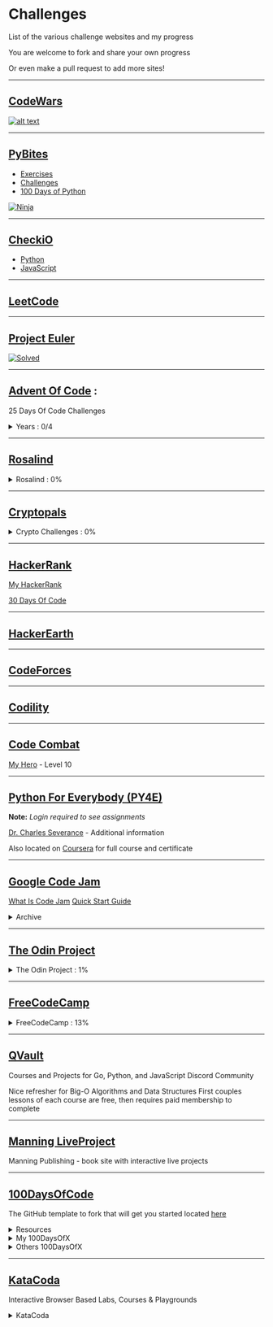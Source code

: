 # Challenges
List of the various challenge websites and my progress

You are welcome to fork and share your own progress 

Or even make a pull request to add more sites!

------

## [CodeWars](https://www.codewars.com)

[![alt text](https://www.codewars.com/users/schmjdt/badges/micro "Codewars Kyu Ranking")](https://www.codewars.com/users/schmjdt)

------

## [PyBites](https://pybit.es/)

* [Exercises](https://codechalleng.es/bites/)
* [Challenges](https://codechalleng.es/challenges/)
* [100 Days of Python](https://codechalleng.es/100days/)

[![Ninja](https://codechalleng.es/static/img/honors/white.png "PyBites Ninja White Belt")](https://codechalleng.es/badge/white)

------

## [CheckiO](https://checkio.org/)

* [Python](https://py.checkio.org/user/schmjdt/)
* [JavaScript](https://js.checkio.org/user/schmjdt/)

------

## [LeetCode](https://leetcode.com/)

------

## [Project Euler](https://projecteuler.net/)

[![Solved](https://projecteuler.net/profile/schmjdt.png "Solved")](https://projecteuler.net/archives)

------

## [Advent Of Code](https://adventofcode.com/events) : 
25 Days Of Code Challenges 

<details><summary>Years : 0/4 </summary>

*  3/25 : [2015](https://adventofcode.com/2015)
*  0/25 : [2016](https://adventofcode.com/2016)
*  0/25 : [2017](https://adventofcode.com/2017)
*  2/25 : [2018](https://adventofcode.com/2018)

</details>

------

## [Rosalind](http://rosalind.info/problems/locations/)

<details><summary>Rosalind : 0%</summary>

<details><summary>Python Village : 0%</summary>
</details>

<details><summary>Bioinformatics Stronghold : 0%</summary>
</details>

<details><summary>Bioinformatics Armory : 0%</summary>
</details>

<details><summary>Bioinformatics Textbook Track : 0%</summary>
</details>

<details><summary>Algorithmic Heights : 0%</summary>
</details>

</details>

------

## [Cryptopals](http://cryptopals.com/)

<details><summary>Crypto Challenges : 0%</summary>

*   0% : Basics
*   0% : Block crypto
*   0% : Block & stream crypto
*   0% : Stream crypto and randomness
*   0% : Diffie-Hellman and friends
*   0% : RSA and DSA
*   0% : Hashes
*   0% : Abstract Algebra

</details>

------

## [HackerRank](https://www.hackerrank.com/)

[My HackerRank](http://hr.gs/od3qdp)

[30 Days Of Code](https://www.hackerrank.com/domains/tutorials/30-days-of-code)

------

## [HackerEarth](https://www.hackerearth.com/practice/)

------

## [CodeForces](http://codeforces.com/problemset)

------

## [Codility](https://app.codility.com/programmers/)

------

## [Code Combat](https://codecombat.com/home)

[My Hero](https://codecombat.com/user/schmjdt) - Level 10

------

## [Python For Everybody (PY4E)](https://www.py4e.com/assignments)

**Note:** *Login required to see assignments*

[Dr. Charles Severance](http://dr-chuck.com/) - Additional information

Also located on [Coursera](https://www.coursera.org/learn/python?specialization=python) for full course and certificate

------

## [Google Code Jam](https://codingcompetitions.withgoogle.com/codejam)

[What Is Code Jam](https://www.youtube.com/watch?v=MYNz8PYEK9o&list=)
[Quick Start Guide](https://code.google.com/codejam/resources/quickstart-guide#gcj)

<details><summary>Archive</summary>
  
<details><summary>2019 : Live</summary>
</details>

<details><summary><a href="https://codingcompetitions.withgoogle.com/codejam/archive/2018">2018</a> : 0%</summary>
  
  *   0% : Practice Session
  *   0% : Qualification Round
  *   0% : Round 1A
  *   0% : Round 1B
  *   0% : Round 1C
  *   0% : Round 2
  *   0% : Round 3
  *   0% : World Finals
  
</details>

<details><summary><a href="https://codingcompetitions.withgoogle.com/codejam/archive/2017">2017</a> : 0%</summary>
  
  *   0% : Qualification Round
  *   0% : Round 1A
  *   0% : Round 1B
  *   0% : Round 1C
  *   0% : Round 2
  *   0% : Round 3
  *   0% : World Finals
  
</details>

<details><summary><a href="https://codingcompetitions.withgoogle.com/codejam/archive/2016">2016</a> : 0%</summary>
  
  *   0% : Qualification Round
  *   0% : Round 1A
  *   0% : Round 1B
  *   0% : Round 1C
  *   0% : Round 2
  *   0% : Round 3
  *   0% : World Finals
  
</details>

<details><summary><a href="https://codingcompetitions.withgoogle.com/codejam/archive/2015">2015</a> : 0%</summary>
  
  *   0% : Qualification Round
  *   0% : Round 1A
  *   0% : Round 1B
  *   0% : Round 1C
  *   0% : Round 2
  *   0% : Round 3
  *   0% : World Finals
  
</details>

</details>

</details>


------

## [The Odin Project](https://www.theodinproject.com)

<details><summary>The Odin Project : 1%</summary>

<details><summary>Web Development 101 : 5%</summary>
</details>

<details><summary>Ruby Programming : 0%</summary>
</details>

<details><summary>Databases : 0%</summary>
</details>

<details><summary>Ruby on Rails : 0%</summary>
</details>

<details><summary>HTML and CSS : 0%</summary>
</details>

<details><summary>Javascript : 0%</summary>
</details>

<details><summary>Getting Hired : 0%</summary>
</details>

</details>

------

## [FreeCodeCamp](https://www.freecodecamp.org/)

<details><summary>FreeCodeCamp : 13%</summary>

<details><summary>Responsive Web Design : 146/194</summary>

* 28/28 : Basic HTML and HTML5
* 44/44 : Basic CSS
* 52/52 : Applied Visual Design
* 22/22 : Applied Accessibility
* 00/04 : Responsive Web Design Principles
* 00/17 : CSS Flexbox
* 00/22 : CSS Grid
* 00/05 : Responsive Web Design Projects

</details>

<details><summary>Javascript Algorithms And Data Structures : 130/299</summary>

* 107/111 : Basic JavaScript
* 000/031 : ES6
* 000/033 : Regular Expressions
* 000/012 : Debugging
* 000/020 : Basic Data Structures
* 013/016 : Basic Algorithm Scripting
* 000/026 : Object Oriented Programming
* 000/024 : Functional Programming
* 007/021 : Intermediate Algorithm Scripting
* 003/005 : JavaScript Algorithms and Data Structures Projects

</details>

<details><summary>Front End Libraries : 29%</summary>

* 100% : Bootstrap
* 100% : jQuery
*   0% : Sass
*   0% : React
*   0% : Redux
*   0% : React and Redux
*   0% : Front End Libraries Projects

</details>

<details><summary>Data Visualization : 11%</summary>

*  34% : Data Visualization with D3
*   0% : JSON APIs and Ajax
*   0% : Data Visualization Projects

</details>

<details><summary>Back End Development and APIs : 0%</summary>

*   0% : Managing Packages with Npm
*   0% : Basic Node and Express
*   0% : MongoDB and Mongoose
*   0% : Back End Development and APIs Projects

</details>

<details><summary>Quality Assurance : 0%</summary>

*   0% : Quality Assurance and Testing with Chai
*   0% : Advanced Node and Express
*   0% : Quality Assurance Projects

</details>
  
<details><summary>Scientific Computing with Python : 0%</summary>

*   0% : Python for Everybody
*   0% : Scientific Computing with Python Projects

</details>
  
<details><summary>Data Analysis with Python : 0%</summary>

*   0% : Data Analysis with Python
*   0% : Numpy
*   0% : Data Analysis with Python Projects

</details>
  
<details><summary>Information Security : 0%</summary>

*   0% : Information Security with HelmetJS
*   0% : Python for Penetration Testing
*   0% : Information Security Projects

</details>

<details><summary>Machine Learning with Python : 0%</summary>

*   0% : Tensorflow
*   0% : How Neural Networks Work
*   0% : Machine Learning with Python Projects

</details>
  
<details><summary>Coding Interview Prep : 0%</summary>

*   0% : Algorithms
*   0% : Data Structures
*   1% : Take Home Projects
*   0% : Rosetta Code
*   0% : Project Euler

</details>
  
<details><summary>Responsive Web Design (Beta) : 0%</summary>

*   0% : TBD...
  
</details>
  
<details><summary>Relational Database (Beta) : 0%</summary>

*   0% : TBD...
  
</details>

</details>

------

## [QVault](https://app.qvault.io/)

Courses and Projects for Go, Python, and JavaScript
Discord Community

Nice refresher for Big-O Algorithms and Data Structures
First couples lessons of each course are free, then requires paid membership to complete

------

## [Manning LiveProject](https://liveproject.manning.com/)

Manning Publishing - book site with interactive live projects

------

## [100DaysOfCode](https://www.100daysofcode.com/)

The GitHub template to fork that will get you started located [here](https://github.com/kallaway/100-days-of-code)

<details><summary>Resources</summary>

* [PyBites - Article](https://pybit.es/special-100days.html)
* [Talk Python - Course](https://training.talkpython.fm/courses/explore_100days_in_python/100-days-of-code-in-python?s=pybites)
* [Talk Python - Podcast E140](https://talkpython.fm/episodes/show/140/level-up-your-python-with-100daysofcode-challenge)
* [Talk Python - Podcast E186](https://talkpython.fm/episodes/show/186/100-days-of-python-in-a-magical-universe)

</details>

<details><summary>My 100DaysOfX</summary>

* TBD

</details>

<details><summary>Others 100DaysOfX</summary>

<details><summary>100DaysOfCode</summary>

* [Kallaway](https://github.com/kallaway/100-days-kallaway-log)
* [PyBites](https://github.com/pybites/100DaysOfCode)
* [Magical Universe](https://github.com/zotroneneis/magical_universe)

</details>

</details>

------

## [KataCoda](https://katacoda.com/learn)

Interactive Browser Based Labs, Courses & Playgrounds

<details><summary>KataCoda</summary>

* 12% : [Git](https://www.katacoda.com/courses/git)

</details>
